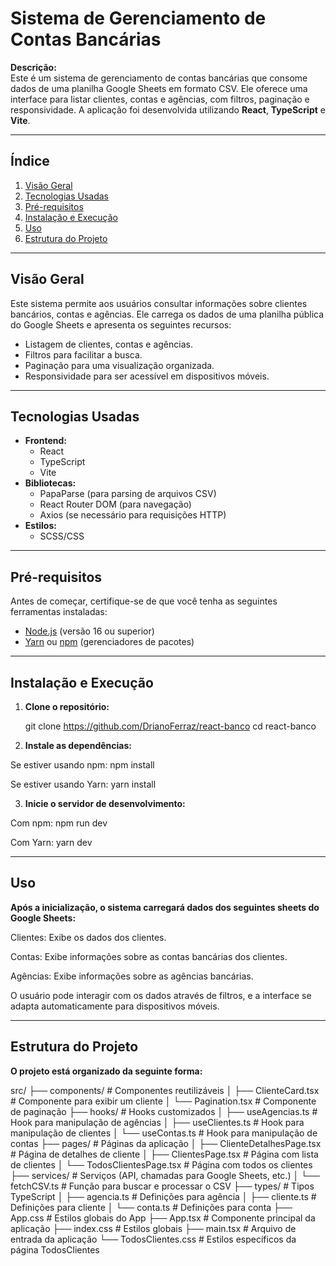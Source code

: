 # Sistema de Gerenciamento de Contas Bancárias

**Descrição:**  
Este é um sistema de gerenciamento de contas bancárias que consome dados de uma planilha Google Sheets em formato CSV. Ele oferece uma interface para listar clientes, contas e agências, com filtros, paginação e responsividade. A aplicação foi desenvolvida utilizando **React**, **TypeScript** e **Vite**.

---

## Índice

1. [Visão Geral](#visão-geral)
2. [Tecnologias Usadas](#tecnologias-usadas)
3. [Pré-requisitos](#pré-requisitos)
4. [Instalação e Execução](#instalação-e-execução)
5. [Uso](#uso)
6. [Estrutura do Projeto](#estrutura-do-projeto)

---

## Visão Geral

Este sistema permite aos usuários consultar informações sobre clientes bancários, contas e agências. Ele carrega os dados de uma planilha pública do Google Sheets e apresenta os seguintes recursos:

- Listagem de clientes, contas e agências.
- Filtros para facilitar a busca.
- Paginação para uma visualização organizada.
- Responsividade para ser acessível em dispositivos móveis.

---

## Tecnologias Usadas

- **Frontend:**  
  - React
  - TypeScript
  - Vite
- **Bibliotecas:**
  - PapaParse (para parsing de arquivos CSV)
  - React Router DOM (para navegação)
  - Axios (se necessário para requisições HTTP)
- **Estilos:**  
  - SCSS/CSS

---

## Pré-requisitos

Antes de começar, certifique-se de que você tenha as seguintes ferramentas instaladas:

- [Node.js](https://nodejs.org/) (versão 16 ou superior)
- [Yarn](https://yarnpkg.com/) ou [npm](https://www.npmjs.com/) (gerenciadores de pacotes)

---

## Instalação e Execução

1. **Clone o repositório:**

   git clone https://github.com/DrianoFerraz/react-banco
   cd react-banco

2. **Instale as dependências:**

Se estiver usando npm:
npm install

Se estiver usando Yarn:
yarn install

3. **Inicie o servidor de desenvolvimento:**

Com npm:
npm run dev

Com Yarn:
yarn dev

---

## Uso

**Após a inicialização, o sistema carregará dados dos seguintes sheets do Google Sheets:**

Clientes: Exibe os dados dos clientes.

Contas: Exibe informações sobre as contas bancárias dos clientes.

Agências: Exibe informações sobre as agências bancárias.

O usuário pode interagir com os dados através de filtros, e a interface se adapta automaticamente para dispositivos móveis.

---

## Estrutura do Projeto

**O projeto está organizado da seguinte forma:**

src/
├── components/                    # Componentes reutilizáveis
│   ├── ClienteCard.tsx            # Componente para exibir um cliente
│   └── Pagination.tsx             # Componente de paginação
├── hooks/                         # Hooks customizados
│   ├── useAgencias.ts             # Hook para manipulação de agências
│   ├── useClientes.ts             # Hook para manipulação de clientes
│   └── useContas.ts               # Hook para manipulação de contas
├── pages/                         # Páginas da aplicação
│   ├── ClienteDetalhesPage.tsx    # Página de detalhes de cliente
│   ├── ClientesPage.tsx           # Página com lista de clientes
│   └── TodosClientesPage.tsx      # Página com todos os clientes
├── services/                      # Serviços (API, chamadas para Google Sheets, etc.)
│   └── fetchCSV.ts                # Função para buscar e processar o CSV
├── types/                         # Tipos TypeScript
│   ├── agencia.ts                 # Definições para agência
│   ├── cliente.ts                 # Definições para cliente
│   └── conta.ts                   # Definições para conta
├── App.css                        # Estilos globais do App
├── App.tsx                        # Componente principal da aplicação
├── index.css                      # Estilos globais
├── main.tsx                       # Arquivo de entrada da aplicação
└── TodosClientes.css              # Estilos específicos da página TodosClientes

